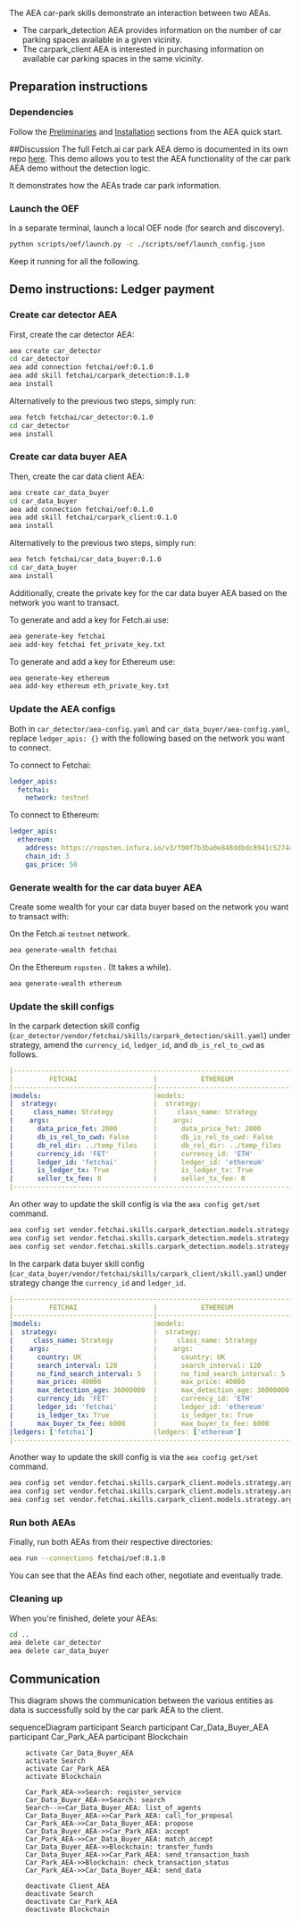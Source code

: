 The AEA car-park skills demonstrate an interaction between two AEAs.

* The carpark_detection AEA provides information on the number of car parking spaces available in a given vicinity.
* The carpark_client AEA is interested in purchasing information on available car parking spaces in the same vicinity.

## Preparation instructions

### Dependencies

Follow the <a href="../quickstart/#preliminaries">Preliminaries</a> and <a href="../quickstart/#installation">Installation</a> sections from the AEA quick start.

##Discussion
The full Fetch.ai car park AEA demo is documented in its own repo [here](https://github.com/fetchai/carpark_agent).
This demo allows you to test the AEA functionality of the car park AEA demo without the detection logic.

It demonstrates how the AEAs trade car park information.


### Launch the OEF

In a separate terminal, launch a local OEF node (for search and discovery).
``` bash
python scripts/oef/launch.py -c ./scripts/oef/launch_config.json
```

Keep it running for all the following.

## Demo instructions: Ledger payment

### Create car detector AEA

First, create the car detector AEA:
``` bash
aea create car_detector
cd car_detector
aea add connection fetchai/oef:0.1.0
aea add skill fetchai/carpark_detection:0.1.0
aea install
```

Alternatively to the previous two steps, simply run:
``` bash
aea fetch fetchai/car_detector:0.1.0
cd car_detector
aea install
```

### Create car data buyer AEA

Then, create the car data client AEA:
``` bash
aea create car_data_buyer
cd car_data_buyer
aea add connection fetchai/oef:0.1.0
aea add skill fetchai/carpark_client:0.1.0
aea install
```

Alternatively to the previous two steps, simply run:
``` bash
aea fetch fetchai/car_data_buyer:0.1.0
cd car_data_buyer
aea install
```

Additionally, create the private key for the car data buyer AEA based on the network you want to transact.

To generate and add a key for Fetch.ai use:
```bash
aea generate-key fetchai
aea add-key fetchai fet_private_key.txt
```

To generate and add a key for Ethereum use:
```bash
aea generate-key ethereum
aea add-key ethereum eth_private_key.txt
```

### Update the AEA configs

Both in `car_detector/aea-config.yaml` and
`car_data_buyer/aea-config.yaml`, replace `ledger_apis: {}` with the following based on the network you want to connect.

To connect to Fetchai:
``` yaml
ledger_apis:
  fetchai:
    network: testnet
```

To connect to Ethereum:
``` yaml
ledger_apis:
  ethereum:
    address: https://ropsten.infura.io/v3/f00f7b3ba0e848ddbdc8941c527447fe
    chain_id: 3
    gas_price: 50
```

### Generate wealth for the car data buyer AEA

Create some wealth for your car data buyer based on the network you want to transact with: 

On the Fetch.ai `testnet` network.
``` bash
aea generate-wealth fetchai
```

On the Ethereum `ropsten` . (It takes a while).
``` bash
aea generate-wealth ethereum
```

### Update the skill configs

In the carpark detection skill config (`car_detector/vendor/fetchai/skills/carpark_detection/skill.yaml`) under strategy, amend the `currency_id`, `ledger_id`, and `db_is_rel_to_cwd` as follows.

``` yaml
|----------------------------------------------------------------------|
|         FETCHAI                   |           ETHEREUM               |
|-----------------------------------|----------------------------------|
|models:                            |models:                           |              
|  strategy:                        |  strategy:                       |
|     class_name: Strategy          |     class_name: Strategy         |
|    args:                          |    args:                         |
|      data_price_fet: 2000         |      data_price_fet: 2000        |
|      db_is_rel_to_cwd: False      |      db_is_rel_to_cwd: False     |
|      db_rel_dir: ../temp_files    |      db_rel_dir: ../temp_files   |
|      currency_id: 'FET'           |      currency_id: 'ETH'          |
|      ledger_id: 'fetchai'         |      ledger_id: 'ethereum'       |
|      is_ledger_tx: True           |      is_ledger_tx: True          |
|      seller_tx_fee: 0             |      seller_tx_fee: 0            |
|----------------------------------------------------------------------| 
```

An other way to update the skill config is via the `aea config get/set` command.
``` bash
aea config set vendor.fetchai.skills.carpark_detection.models.strategy.args.currency_id ETH
aea config set vendor.fetchai.skills.carpark_detection.models.strategy.args.ledger_id ethereum
aea config set vendor.fetchai.skills.carpark_detection.models.strategy.args.db_is_rel_to_cwd False --type bool
```

In the carpark data buyer skill config (`car_data_buyer/vendor/fetchai/skills/carpark_client/skill.yaml`) under strategy change the `currency_id` and `ledger_id`.

``` yaml
|----------------------------------------------------------------------|
|         FETCHAI                   |           ETHEREUM               |
|-----------------------------------|----------------------------------|
|models:                            |models:                           |              
|  strategy:                        |  strategy:                       |
|     class_name: Strategy          |     class_name: Strategy         |
|    args:                          |    args:                         |
|      country: UK                  |      country: UK                 |
|      search_interval: 120         |      search_interval: 120        |
|      no_find_search_interval: 5   |      no_find_search_interval: 5  |
|      max_price: 40000             |      max_price: 40000            |
|      max_detection_age: 36000000  |      max_detection_age: 36000000 |
|      currency_id: 'FET'           |      currency_id: 'ETH'          |
|      ledger_id: 'fetchai'         |      ledger_id: 'ethereum'       |
|      is_ledger_tx: True           |      is_ledger_tx: True          |
|      max_buyer_tx_fee: 6000       |      max_buyer_tx_fee: 6000      |
|ledgers: ['fetchai']               |ledgers: ['ethereum']             |
|----------------------------------------------------------------------| 
```

Another way to update the skill config is via the `aea config get/set` command.
``` bash
aea config set vendor.fetchai.skills.carpark_client.models.strategy.args.max_buyer_tx_fee 6000 --type int
aea config set vendor.fetchai.skills.carpark_client.models.strategy.args.currency_id ETH
aea config set vendor.fetchai.skills.carpark_client.models.strategy.args.ledger_id ethereum
```

### Run both AEAs

Finally, run both AEAs from their respective directories:
``` bash
aea run --connections fetchai/oef:0.1.0
```

You can see that the AEAs find each other, negotiate and eventually trade.

### Cleaning up

When you're finished, delete your AEAs:
``` bash
cd ..
aea delete car_detector
aea delete car_data_buyer
```

## Communication
This diagram shows the communication between the various entities as data is successfully sold by the car park AEA to the client. 

<div class="mermaid">
    sequenceDiagram
        participant Search
        participant Car_Data_Buyer_AEA
        participant Car_Park_AEA
        participant Blockchain
    
        activate Car_Data_Buyer_AEA
        activate Search
        activate Car_Park_AEA
        activate Blockchain
        
        Car_Park_AEA->>Search: register_service
        Car_Data_Buyer_AEA->>Search: search
        Search-->>Car_Data_Buyer_AEA: list_of_agents
        Car_Data_Buyer_AEA->>Car_Park_AEA: call_for_proposal
        Car_Park_AEA->>Car_Data_Buyer_AEA: propose
        Car_Data_Buyer_AEA->>Car_Park_AEA: accept
        Car_Park_AEA->>Car_Data_Buyer_AEA: match_accept
        Car_Data_Buyer_AEA->>Blockchain: transfer_funds
        Car_Data_Buyer_AEA->>Car_Park_AEA: send_transaction_hash
        Car_Park_AEA->>Blockchain: check_transaction_status
        Car_Park_AEA->>Car_Data_Buyer_AEA: send_data
        
        deactivate Client_AEA
        deactivate Search
        deactivate Car_Park_AEA
        deactivate Blockchain
</div>

<br />



